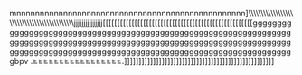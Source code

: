 mnnnnnnnnnnnnnnnnnnnnnnnnnnnnnnnnnnnnnnnnnnnnnnnnn]\\\\\\\\\\\\\\\\\\\\\\\\\\\\\\\\\\\\\\\\\\\\\\\\\\\\\\\\\\\\\\\\\\\\\\\\\\\\\\\\\\\\\\\\jjjjjjjjjjjjjjj[[[[[[[[[[[[[[[[[[[[[[[[[[[[[[[[[[[[[[[[[[[[[[[[[[[[gggggggggggggggggggggggggggggggggggggggggggggggggggggggggggggggggggggggggggggggggggggggggggggggggggggggggggggggggggggggggggggggggggggggggggggggggggggggggggggggggggggggggggggggggggggggbpv                             .≥≥≥≥≥≥≥≥≥≥≥≥≥≥≥≥≥.]]]]]]]]]]]]]]]]]]]]]]]]]]]]]]]]]]]]]]]]]]]]]]]]]]]]